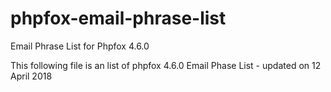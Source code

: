 # phpfox-email-phrase-list
Email Phrase List for Phpfox 4.6.0

This following file is an list of phpfox 4.6.0 Email Phase List - updated on 12 April 2018
